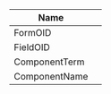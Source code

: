 | Name  |   |
| -- | -- |
|  FormOID |   |
|  FieldOID |   |
|  ComponentTerm |   |
|  ComponentName |   |
